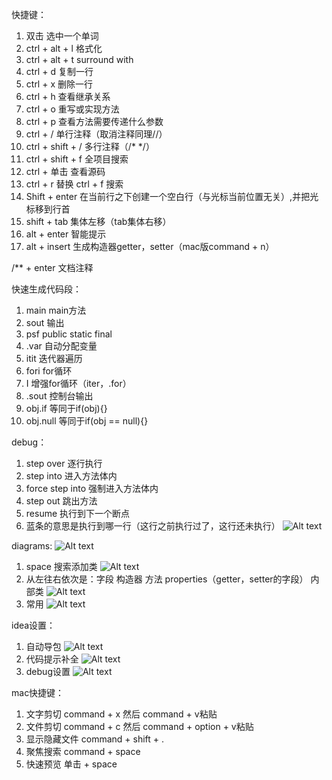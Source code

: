 快捷键：
1. 双击  选中一个单词
2. ctrl + alt + l  格式化
3. ctrl + alt + t  surround with
4. ctrl + d  复制一行
5. ctrl + x  删除一行
6. ctrl + h  查看继承关系
7. ctrl + o  重写或实现方法
8. ctrl + p  查看方法需要传递什么参数
9. ctrl + /  单行注释（取消注释同理//）
10. ctrl + shift + /  多行注释（/* */）
11. ctrl + shift + f  全项目搜索
12. ctrl + 单击  查看源码
13. ctrl + r 替换 ctrl + f 搜索
14. Shift + enter  在当前行之下创建一个空白行（与光标当前位置无关）,并把光标移到行首
15. shift + tab  集体左移（tab集体右移）
16. alt + enter  智能提示
17. alt + insert  生成构造器getter，setter（mac版command + n）

/** + enter  文档注释

快速生成代码段：
1. main  main方法
2. sout  输出
3. psf  public static final
4. .var  自动分配变量
5. itit  迭代器遍历
6. fori  for循环
7. I  增强for循环（iter，.for）
8. .sout  控制台输出
9. obj.if  等同于if(obj){}
10. obj.null  等同于if(obj == null){}

debug：
1. step over  逐行执行  
2. step into  进入方法体内  
3. force step into  强制进入方法体内  
4. step out  跳出方法  
5. resume  执行到下一个断点  
6. 蓝条的意思是执行到哪一行（这行之前执行过了，这行还未执行） ![Alt text](image/idea/image.png)

diagrams:
![Alt text](image/idea/image-1.png)
1. space  搜索添加类  ![Alt text](image/idea/image-2.png)
2. 从左往右依次是：字段 构造器 方法 properties（getter，setter的字段） 内部类  ![Alt text](image/idea/image-3.png)
3. 常用  ![Alt text](image/idea/image-4.png)

idea设置：
1. 自动导包  ![Alt text](image/idea/image-5.png)
2. 代码提示补全  ![Alt text](image/idea/image-6.png)
3. debug设置  ![Alt text](image/idea/image-7.png)

mac快捷键：
1. 文字剪切 command + x 然后 command + v粘贴
2. 文件剪切 command + c 然后 command + option + v粘贴
3. 显示隐藏文件 command + shift + .
4. 聚焦搜索 command + space
5. 快速预览 单击 + space